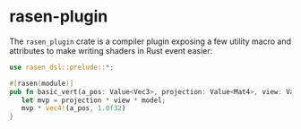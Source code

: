 rasen-plugin
================

The `rasen_plugin` crate is a compiler plugin exposing a few utility macro and attributes to make writing
shaders in Rust event easier:
```rust
use rasen_dsl::prelude::*;

#[rasen(module)]
pub fn basic_vert(a_pos: Value<Vec3>, projection: Value<Mat4>, view: Value<Mat4>, model: Value<Mat4>) -> Value<Vec4> {
   let mvp = projection * view * model;
   mvp * vec4!(a_pos, 1.0f32)
}
```
